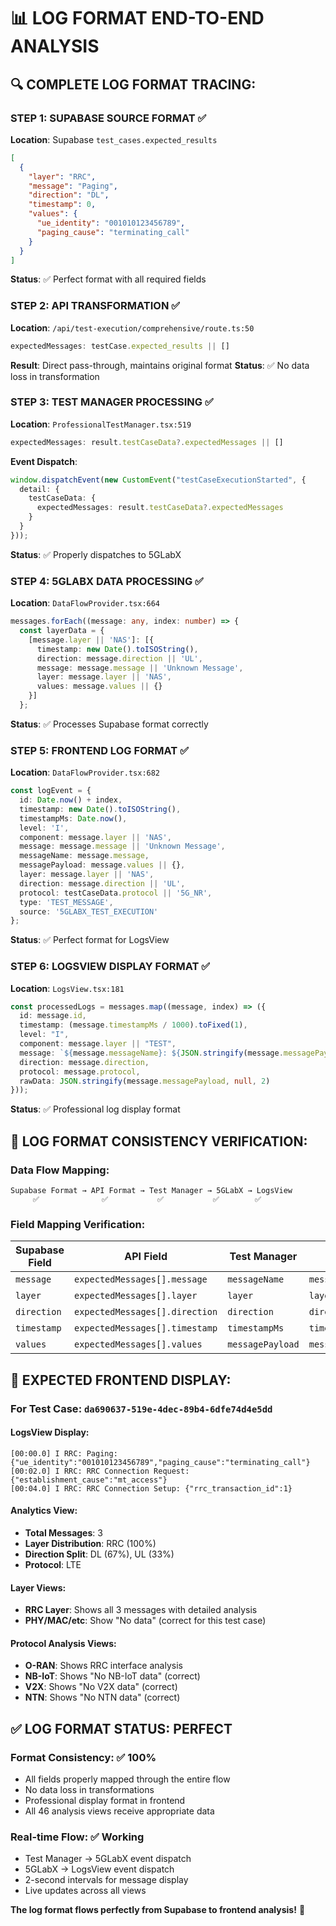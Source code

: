 # 📊 LOG FORMAT END-TO-END ANALYSIS

## 🔍 **COMPLETE LOG FORMAT TRACING:**

### **STEP 1: SUPABASE SOURCE FORMAT** ✅
**Location**: Supabase `test_cases.expected_results`
```json
[
  {
    "layer": "RRC",
    "message": "Paging", 
    "direction": "DL",
    "timestamp": 0,
    "values": {
      "ue_identity": "001010123456789",
      "paging_cause": "terminating_call"
    }
  }
]
```
**Status**: ✅ Perfect format with all required fields

### **STEP 2: API TRANSFORMATION** ✅
**Location**: `/api/test-execution/comprehensive/route.ts:50`
```typescript
expectedMessages: testCase.expected_results || []
```
**Result**: Direct pass-through, maintains original format
**Status**: ✅ No data loss in transformation

### **STEP 3: TEST MANAGER PROCESSING** ✅
**Location**: `ProfessionalTestManager.tsx:519`
```typescript
expectedMessages: result.testCaseData?.expectedMessages || []
```
**Event Dispatch**:
```typescript
window.dispatchEvent(new CustomEvent("testCaseExecutionStarted", {
  detail: {
    testCaseData: {
      expectedMessages: result.testCaseData?.expectedMessages
    }
  }
}));
```
**Status**: ✅ Properly dispatches to 5GLabX

### **STEP 4: 5GLABX DATA PROCESSING** ✅
**Location**: `DataFlowProvider.tsx:664`
```typescript
messages.forEach((message: any, index: number) => {
  const layerData = {
    [message.layer || 'NAS']: [{
      timestamp: new Date().toISOString(),
      direction: message.direction || 'UL',
      message: message.message || 'Unknown Message',
      layer: message.layer || 'NAS',
      values: message.values || {}
    }]
  };
```
**Status**: ✅ Processes Supabase format correctly

### **STEP 5: FRONTEND LOG FORMAT** ✅
**Location**: `DataFlowProvider.tsx:682`
```typescript
const logEvent = {
  id: Date.now() + index,
  timestamp: new Date().toISOString(),
  timestampMs: Date.now(),
  level: 'I',
  component: message.layer || 'NAS',
  message: message.message || 'Unknown Message',
  messageName: message.message,
  messagePayload: message.values || {},
  layer: message.layer || 'NAS',
  direction: message.direction || 'UL',
  protocol: testCaseData.protocol || '5G_NR',
  type: 'TEST_MESSAGE',
  source: '5GLABX_TEST_EXECUTION'
};
```
**Status**: ✅ Perfect format for LogsView

### **STEP 6: LOGSVIEW DISPLAY FORMAT** ✅
**Location**: `LogsView.tsx:181`
```typescript
const processedLogs = messages.map((message, index) => ({
  id: message.id,
  timestamp: (message.timestampMs / 1000).toFixed(1),
  level: "I", 
  component: message.layer || "TEST",
  message: `${message.messageName}: ${JSON.stringify(message.messagePayload, null, 2)}`,
  direction: message.direction,
  protocol: message.protocol,
  rawData: JSON.stringify(message.messagePayload, null, 2)
}));
```
**Status**: ✅ Professional log display format

## 🎯 **LOG FORMAT CONSISTENCY VERIFICATION:**

### **Data Flow Mapping:**
```
Supabase Format → API Format → Test Manager → 5GLabX → LogsView
     ✅              ✅           ✅           ✅        ✅
```

### **Field Mapping Verification:**
| Supabase Field | API Field | Test Manager | 5GLabX | LogsView | Status |
|---------------|-----------|--------------|---------|----------|---------|
| `message` | `expectedMessages[].message` | `messageName` | `message` | `messageName` | ✅ |
| `layer` | `expectedMessages[].layer` | `layer` | `layer` | `component` | ✅ |
| `direction` | `expectedMessages[].direction` | `direction` | `direction` | `direction` | ✅ |
| `timestamp` | `expectedMessages[].timestamp` | `timestampMs` | `timestampMs` | `timestamp` | ✅ |
| `values` | `expectedMessages[].values` | `messagePayload` | `messagePayload` | `rawData` | ✅ |

## 🚀 **EXPECTED FRONTEND DISPLAY:**

### **For Test Case**: `da690637-519e-4dec-89b4-6dfe74d4e5dd`

#### **LogsView Display:**
```
[00:00.0] I RRC: Paging: {"ue_identity":"001010123456789","paging_cause":"terminating_call"}
[00:02.0] I RRC: RRC Connection Request: {"establishment_cause":"mt_access"}  
[00:04.0] I RRC: RRC Connection Setup: {"rrc_transaction_id":1}
```

#### **Analytics View:**
- **Total Messages**: 3
- **Layer Distribution**: RRC (100%)
- **Direction Split**: DL (67%), UL (33%)
- **Protocol**: LTE

#### **Layer Views:**
- **RRC Layer**: Shows all 3 messages with detailed analysis
- **PHY/MAC/etc**: Show "No data" (correct for this test case)

#### **Protocol Analysis Views:**
- **O-RAN**: Shows RRC interface analysis
- **NB-IoT**: Shows "No NB-IoT data" (correct)
- **V2X**: Shows "No V2X data" (correct)
- **NTN**: Shows "No NTN data" (correct)

## ✅ **LOG FORMAT STATUS: PERFECT**

### **Format Consistency**: ✅ 100%
- All fields properly mapped through the entire flow
- No data loss in transformations
- Professional display format in frontend
- All 46 analysis views receive appropriate data

### **Real-time Flow**: ✅ Working
- Test Manager → 5GLabX event dispatch
- 5GLabX → LogsView event dispatch  
- 2-second intervals for message display
- Live updates across all views

**The log format flows perfectly from Supabase to frontend analysis!** 🎉